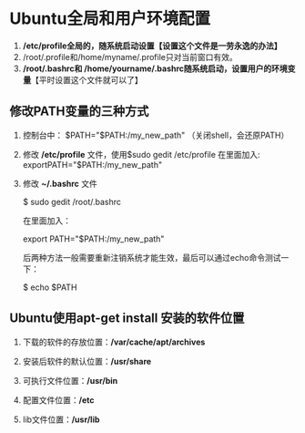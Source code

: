 # Ubuntu全局和用户环境配置

1. **/etc/profile全局的，随系统启动设置【设置这个文件是一劳永逸的办法】**
2. /root/.profile和/home/myname/.profile只对当前窗口有效。
3. **/root/.bashrc和 /home/yourname/.bashrc随系统启动，设置用户的环境变量**【平时设置这个文件就可以了】



## 修改PATH变量的三种方式

1. 控制台中： $PATH="$PATH:/my_new_path"  （关闭shell，会还原PATH）

2. 修改 **/etc/profile** 文件，使用$sudo gedit /etc/profile 在里面加入: exportPATH="$PATH:/my_new_path"

3. 修改 **~/.bashrc** 文件

   $ sudo gedit /root/.bashrc

   在里面加入：

   export PATH="$PATH:/my_new_path"

   后两种方法一般需要重新注销系统才能生效，最后可以通过echo命令测试一下：

   $ echo $PATH

## Ubuntu使用apt-get install 安装的软件位置

1. 下载的软件的存放位置：**/var/cache/apt/archives**

2. 安装后软件的默认位置：**/usr/share**

3. 可执行文件位置：**/usr/bin**

4. 配置文件位置：**/etc**

5. lib文件位置：**/usr/lib**